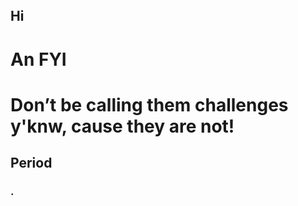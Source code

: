 
<br />
<br />
<br />

## Hi

# An FYI
# Don’t be calling them challenges y'knw, cause they are not!
## Period
### .

<br />
